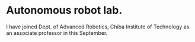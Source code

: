 # Autonomous robot lab.
I have joined Dept. of Advanced Robotics, Chiba Institute of Technology as an associate professor in this September.
